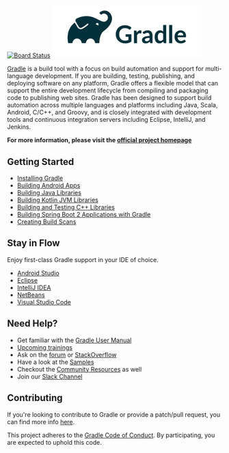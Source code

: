 [![Board Status](https://dev.azure.com/ttimz/11d21c00-e46a-453a-9e30-83dcff469019/086e1b10-c77d-410d-87cc-e279b8b53e77/_apis/work/boardbadge/0f544c9e-57fe-4dc9-b6fe-a96e41bb16d0)](https://dev.azure.com/ttimz/11d21c00-e46a-453a-9e30-83dcff469019/_boards/board/t/086e1b10-c77d-410d-87cc-e279b8b53e77/Microsoft.RequirementCategory)
<img src="gradle.png" width="350px" alt="Gradle Logo" />

[Gradle](https://gradle.org/) is a build tool with a focus on build automation and support for multi-language development. If you are building, testing, publishing, and deploying software on any platform, Gradle offers a flexible model that can support the entire development lifecycle from compiling and packaging code to publishing web sites. Gradle has been designed to support build automation across multiple languages and platforms including Java, Scala, Android, C/C++, and Groovy, and is closely integrated with development tools and continuous integration servers including Eclipse, IntelliJ, and Jenkins.

**For more information, please visit the [official project homepage](https://gradle.org)**

## Getting Started

* [Installing Gradle](https://docs.gradle.org/current/userguide/installation.html)
* [Building Android Apps](https://developer.android.com/training/basics/firstapp/)
* [Building Java Libraries](https://guides.gradle.org/building-java-libraries/)
* [Building Kotlin JVM Libraries](https://guides.gradle.org/building-kotlin-jvm-libraries/)
* [Building and Testing C++ Libraries](https://guides.gradle.org/building-cpp-libraries/)
* [Building Spring Boot 2 Applications with Gradle](https://guides.gradle.org/building-spring-boot-2-projects-with-gradle/)
* [Creating Build Scans](https://guides.gradle.org/creating-build-scans/)

## Stay in Flow
Enjoy first-class Gradle support in your IDE of choice.

* [Android Studio](https://developer.android.com/studio/build/index.html)
* [Eclipse](https://www.vogella.com/tutorials/EclipseGradle/article.html)
* [IntelliJ IDEA](https://www.jetbrains.com/help/idea/gradle.html)
* [NetBeans](http://plugins.netbeans.org/plugin/44510/gradle-support)
* [Visual Studio Code](https://code.visualstudio.com/docs/languages/java)

## Need Help?

* Get familiar with the [Gradle User Manual](https://docs.gradle.org/current/userguide/userguide.html)
* [Upcoming trainings](https://gradle.com/training/)
* Ask on the [forum](https://discuss.gradle.org/) or [StackOverflow](https://stackoverflow.com/questions/tagged/gradle)
* Have a look at the [Samples](https://docs.gradle.org/current/samples/index.html)
* Checkout the [Community Resources](https://gradle.org/resources/) as well
* Join our [Slack Channel](https://gradl.es/slack-invite-2019)


## Contributing

If you're looking to contribute to Gradle or provide a patch/pull request, you can find more info [here](https://github.com/gradle/gradle/blob/master/CONTRIBUTING.md).

This project adheres to the [Gradle Code of Conduct](https://gradle.org/conduct/). By participating, you are expected to uphold this code.

